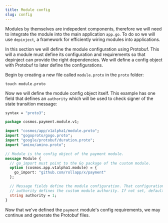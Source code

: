 ```yaml
---
title: Module config
slug: config
---
```


Modules by themselves are indepedent components, therefore we will need to integrate the module into the main application `app.go`. To do so we will use `depinject`, a framework for efficiently wiring modules into applications.

In this section we will define the module configuration using Protobuf. This will a module must define its configuration and requirements so that depinject can provide the right dependencies. We will define a config object with Protobuf to later define the configurations.

Begin by creating a new file called `module.proto` in the `proto` folder:

```
touch module.proto
```

Now we will define the module config object itself. This example has one field that defines an `authority` which will be used to check signer of the state transition message:

```protobuf
syntax = "proto3";

package cosmos.payment.module.v1;

import "cosmos/app/v1alpha1/module.proto";
import "gogoproto/gogo.proto";
import "google/protobuf/duration.proto";
import "amino/amino.proto";

// Module is the config object of the payment module.
message Module {
  // go_import must point to the Go package of the custom module.
  option (cosmos.app.v1alpha1.module) = {
    go_import: "github.com/rollapp/x/payment"
  };

  // Message fields define the module configuration. That configuration can be set in the app_config.go / app.yaml file for a chain developer to configure the module.
  // authority defines the custom module authority. If not set, defaults to the governance module.
  string authority = 1;
}
```

Now that we've defined the `payment` module's config requirements, we may continue and generate the Protobuf files.
